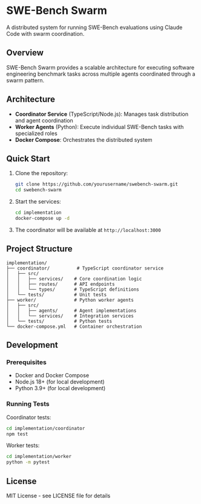 # SWE-Bench Swarm

A distributed system for running SWE-Bench evaluations using Claude Code with swarm coordination.

## Overview

SWE-Bench Swarm provides a scalable architecture for executing software engineering benchmark tasks across multiple agents coordinated through a swarm pattern.

## Architecture

- **Coordinator Service** (TypeScript/Node.js): Manages task distribution and agent coordination
- **Worker Agents** (Python): Execute individual SWE-Bench tasks with specialized roles
- **Docker Compose**: Orchestrates the distributed system

## Quick Start

1. Clone the repository:
   ```bash
   git clone https://github.com/yourusername/swebench-swarm.git
   cd swebench-swarm
   ```

2. Start the services:
   ```bash
   cd implementation
   docker-compose up -d
   ```

3. The coordinator will be available at `http://localhost:3000`

## Project Structure

```
implementation/
├── coordinator/          # TypeScript coordinator service
│   ├── src/
│   │   ├── services/    # Core coordination logic
│   │   ├── routes/      # API endpoints
│   │   └── types/       # TypeScript definitions
│   └── tests/           # Unit tests
├── worker/              # Python worker agents
│   ├── src/
│   │   ├── agents/      # Agent implementations
│   │   └── services/    # Integration services
│   └── tests/           # Python tests
└── docker-compose.yml   # Container orchestration
```

## Development

### Prerequisites
- Docker and Docker Compose
- Node.js 18+ (for local development)
- Python 3.9+ (for local development)

### Running Tests

Coordinator tests:
```bash
cd implementation/coordinator
npm test
```

Worker tests:
```bash
cd implementation/worker
python -m pytest
```

## License

MIT License - see LICENSE file for details